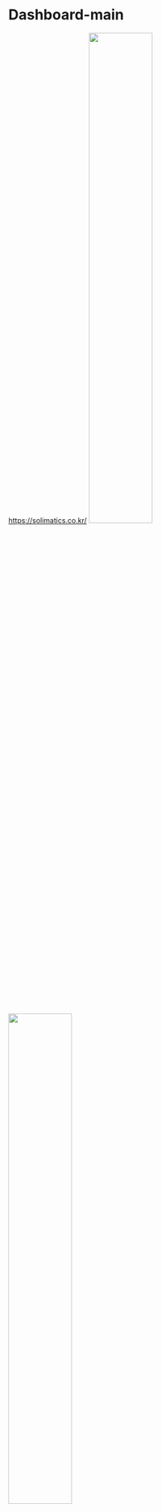 # Dashboard-main
https://solimatics.co.kr/
<img src="desktop.jpg" width="50%">
<img src="desktop_map.jpg" width="50%">
